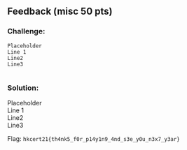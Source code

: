 ## Feedback (misc 50 pts)  
### Challenge:  
```
Placeholder    
Line 1    
Line2    
Line3    
  
```
  
### Solution:  
Placeholder    
Line 1    
Line2    
Line3    
  
  
Flag: `hkcert21{th4nk5_f0r_p14y1n9_4nd_s3e_y0u_n3x7_y3ar}`  
  
